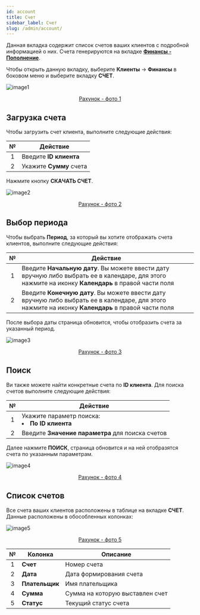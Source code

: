 ```yaml
---
id: account
title: Счет
sidebar_label: Счет
slug: /admin/account/
---
```


Данная вкладка содержит список счетов ваших клиентов с подробной информацией о них. Счета генерируются на вкладке [**Финансы - Пополнение**](../../client/finances/payments.md).

Чтобы открыть данную вкладку, выберите **Клиенты** → **Финансы** в боковом меню и выберите вкладку **СЧЕТ**.

![image1](/img/ru/admin_finances_account/image1.png "Рахунок") <center><u>Рахунок - фото 1</u></center>

## Загрузка счета

Чтобы загрузить счет клиента, выполните следующие действия:

|  №  | Действие |
| :-: | -------- |
| 1 | Введите **ID клиента** |
| 2 | Укажите **Сумму** счета  |

Нажмите кнопку **СКАЧАТЬ СЧЕТ**.

![image2](/img/ru/admin_finances_account/image2.png "Рахунок") <center><u>Рахунок - фото 2</u></center>

## Выбор периода

Чтобы выбрать **Период**, за который вы хотите отображать счета клиентов, выполните следующие действия:

|  №  | Действие |
| :-: | -------- |
| 1 | Введите **Начальную дату**. Вы можете ввести дату вручную либо выбрать ее в календаре, для этого нажмите на иконку **Календарь** в правой части поля |
| 2 | Введите **Конечную дату**. Вы можете ввести дату вручную либо выбрать ее в календаре, для этого нажмите на иконку **Календарь** в правой части поля |

После выбора даты страница обновится, чтобы отобразить счета за указанный период.

![image3](/img/ru/admin_finances_account/image3.png "Рахунок") <center><u>Рахунок - фото 3</u></center>

## Поиск

Ви также можете найти конкретные счета по **ID клиента**. Для поиска счетов выполните следующие действия:

|  №  | Действие |
| :-: | -------- |
| 1 | Укажите параметр поиска: <li>**По ID клиента**</li> |
| 2 | Введите **Значение параметра** для поиска счетов |

Далее нажмите **ПОИСК**, страница обновится и на ней отобразятся счета по указанным параметрам.

![image4](/img/ru/admin_finances_account/image4.png "Рахунок") <center><u>Рахунок - фото 4</u></center>

## Список счетов

Все счета ваших клиентов расположены в таблице на вкладке **СЧЕТ**. Данные расположены в обособленных колонках:

![image5](/img/ru/admin_finances_account/image5.png "Рахунок") <center><u>Рахунок - фото 5</u></center>

|  №  | Колонка | Описание |
| :-: | ------- | -------- |
| 1 | **Счет** | Номер счета |
| 2 | **Дата** | Дата формирования счета |
| 3 | **Плательщик** | Имя плательщика |
| 4 | **Сумма** | Сумма на которую выставлен счет |
| 5 | **Статус** | Текущий статус счета |
